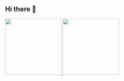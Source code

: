 ## Hi there 👋

<div>
<a href="https://github.com/rbnigro">
<img loading="lazy" height="180em" src="https://github-readme-stats.vercel.app/api/top-langs/?username=rbnigro&layout=compact&langs_count=7&theme=dracula"/>
<img loading="lazy" height="180em" src="https://github-readme-stats.vercel.app/api?username=rbnigro&show_icons=true&theme=dracula&include_all_commits=true&count_private=true"/>
</div>
  
<!--
**rbnigro/rbnigro** is a ✨ _special_ ✨ repository because its `README.md` (this file) appears on your GitHub profile.

Here are some ideas to get you started:

- 🔭 I’m currently working on ...
- 🌱 I’m currently learning ...
- 👯 I’m looking to collaborate on ...
- 🤔 I’m looking for help with ...
- 💬 Ask me about ...
- 📫 How to reach me: ...
- 😄 Pronouns: ...
- ⚡ Fun fact: ...
-->
